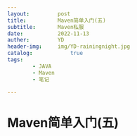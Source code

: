 ```yaml
---
layout:         post
title:          Maven简单入门(五)
subtitle:       Maven私服
date:           2022-11-13
auther:         YD
header-img:     img/YD-rainingnight.jpg
catalog:            true
tags:
        - JAVA
        - Maven
        - 笔记

---
```


# Maven简单入门(五)